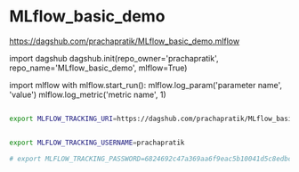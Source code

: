 # MLflow_basic_demo


https://dagshub.com/prachapratik/MLflow_basic_demo.mlflow

import dagshub
dagshub.init(repo_owner='prachapratik', repo_name='MLflow_basic_demo', mlflow=True)

import mlflow
with mlflow.start_run():
  mlflow.log_param('parameter name', 'value')
  mlflow.log_metric('metric name', 1)


```bash

export MLFLOW_TRACKING_URI=https://dagshub.com/prachapratik/MLflow_basic_demo.mlflow


export MLFLOW_TRACKING_USERNAME=prachapratik

# export MLFLOW_TRACKING_PASSWORD=6824692c47a369aa6f9eac5b10041d5c8edbcef0


```





